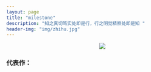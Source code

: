 ```yaml
---
layout: page
title: "milestone"
description: "知之真切笃实处即是行，行之明觉精察处即是知 "
header-img: "img/zhihu.jpg"
---
```


<center>
    <p><img src="http://oqgbih146.bkt.clouddn.com/bilipoi.jpg" align="center"></p>
</center>




### 代表作：








